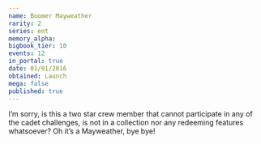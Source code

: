 ```yaml
---
name: Boomer Mayweather
rarity: 2
series: ent
memory_alpha:
bigbook_tier: 10
events: 12
in_portal: true
date: 01/01/2016
obtained: Launch
mega: false
published: true
---
```


I’m sorry, is this a two star crew member that cannot participate in any of the cadet challenges, is not in a collection nor any redeeming features whatsoever? Oh it’s a Mayweather, bye bye!
